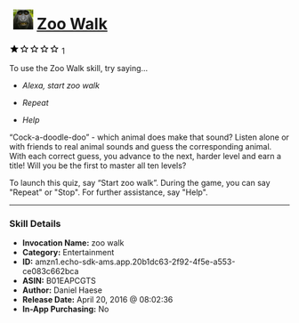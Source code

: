# &nbsp;<img src="skill_icon" alt="Zoo Walk icon" width="36"> [Zoo Walk](http://alexa.amazon.com/#skills/amzn1.echo-sdk-ams.app.20b1dc63-2f92-4f5e-a553-ce083c662bca)
![1 stars](../../images/ic_star_black_18dp_1x.png)![1 stars](../../images/ic_star_border_black_18dp_1x.png)![1 stars](../../images/ic_star_border_black_18dp_1x.png)![1 stars](../../images/ic_star_border_black_18dp_1x.png)![1 stars](../../images/ic_star_border_black_18dp_1x.png) 1

To use the Zoo Walk skill, try saying...

* *Alexa, start zoo walk*

* *Repeat*

* *Help*

“Cock-a-doodle-doo” - which animal does make that sound? Listen alone or with friends to real animal sounds and guess the corresponding animal. With each correct guess, you advance to the next, harder level and earn a title! Will you be the first to master all ten levels?

To launch this quiz, say “Start zoo walk”. During the game, you can say "Repeat" or "Stop". For further assistance, say "Help".

***

### Skill Details

* **Invocation Name:** zoo walk
* **Category:** Entertainment
* **ID:** amzn1.echo-sdk-ams.app.20b1dc63-2f92-4f5e-a553-ce083c662bca
* **ASIN:** B01EAPCGTS
* **Author:** Daniel Haese
* **Release Date:** April 20, 2016 @ 08:02:36
* **In-App Purchasing:** No

